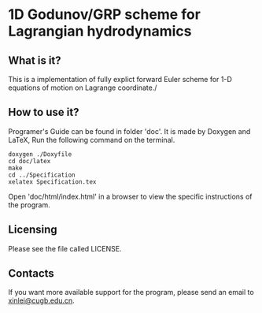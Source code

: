 # 1D Godunov/GRP scheme for Lagrangian hydrodynamics
What is it?
-----------
This is a implementation of fully explict forward Euler scheme for 1-D equations of motion on Lagrange coordinate./

How to use it?
-----------
Programer's Guide can be found in folder 'doc'.
It is made by Doxygen and LaTeX,
Run the following command on the terminal.
```
doxygen ./Doxyfile
cd doc/latex
make
cd ../Specification
xelatex Specification.tex
```
Open 'doc/html/index.html' in a browser to view	the specific instructions of the program.

Licensing
---------
Please see the file called LICENSE.

Contacts
--------
If you want more available support for the program, please send an email to  [xinlei@cugb.edu.cn](mailto:xinlei@cugb.edu.cn).
